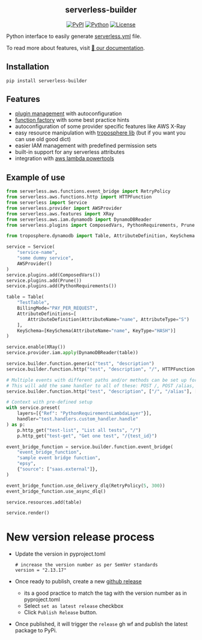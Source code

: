 <h2 align="center">serverless-builder</h2>
<p align="center">
<a href="https://pypi.org/project/serverless-builder/"><img alt="PyPI" src="https://img.shields.io/pypi/v/serverless-builder"></a>
<a href="https://pypi.org/project/serverless-builder/"><img alt="Python" src="https://img.shields.io/pypi/pyversions/serverless-builder.svg"></a>
<a href="https://github.com/epsylabs/serverless-builder/blob/master/LICENSE"><img alt="License" src="https://img.shields.io/pypi/l/serverless-builder.svg"></a>
</p>

Python interface to easily generate [serverless.yml](https://www.serverless.com/) file.

To read more about features, visit [📜 our documentation](https://epsylabs.github.io/serverless-builder/).

## Installation
```shell
pip install serverless-builder
```

## Features
* [plugin management](https://epsylabs.github.io/serverless-builder/plugins/) with autoconfiguration
* [function factory](https://epsylabs.github.io/serverless-builder/usage/#lambda-functions) with some best practice hints
* autoconfiguration of some provider specific features like AWS X-Ray
* easy resource manipulation with [troposphere lib](https://github.com/cloudtools/troposphere) (but if you want you can use old good dict)
* easier IAM management with predefined permission sets
* built-in support for any serverless attributes
* integration with [aws lambda powertools](https://awslabs.github.io/aws-lambda-powertools-python/latest/)

## Example of use

```python
from serverless.aws.functions.event_bridge import RetryPolicy
from serverless.aws.functions.http import HTTPFunction
from serverless import Service
from serverless.provider import AWSProvider
from serverless.aws.features import XRay
from serverless.aws.iam.dynamodb import DynamoDBReader
from serverless.plugins import ComposedVars, PythonRequirements, Prune

from troposphere.dynamodb import Table, AttributeDefinition, KeySchema

service = Service(
    "service-name",
    "some dummy service",
    AWSProvider()
)
service.plugins.add(ComposedVars())
service.plugins.add(Prune())
service.plugins.add(PythonRequirements())

table = Table(
    "TestTable",
    BillingMode="PAY_PER_REQUEST",
    AttributeDefinitions=[
        AttributeDefinition(AttributeName="name", AttributeType="S")
    ],
    KeySchema=[KeySchema(AttributeName="name", KeyType="HASH")]
)

service.enable(XRay())
service.provider.iam.apply(DynamoDBReader(table))

service.builder.function.generic("test", "description")
service.builder.function.http("test", "description", "/", HTTPFunction.POST)

# Multiple events with different paths and/or methods can be set up for the same handler
# This will add the same handler to all of these: POST /, POST /alias, PUT /, PUT /alias
service.builder.function.http("test", "description", ["/", "/alias"], ["POST", "PUT"], handler="shared.handler")

# Context with pre-defined setup
with service.preset(
    layers=[{"Ref": "PythonRequirementsLambdaLayer"}],
    handler="test.handlers.custom_handler.handle"
) as p:
    p.http_get("test-list", "List all tests", "/")
    p.http_get("test-get", "Get one test", "/{test_id}")

event_bridge_function = service.builder.function.event_bridge(
    "event_bridge_function",
    "sample event bridge function",
    "epsy",
    {"source": ["saas.external"]},
)

event_bridge_function.use_delivery_dlq(RetryPolicy(5, 300))
event_bridge_function.use_async_dlq()

service.resources.add(table)

service.render()
```

# New version release process

- Update the version in pyproject.toml 

    ```
    # increase the version number as per SemVer standards
    version = "2.13.17"
    ```

- Once ready to publish, create a new [github release](https://github.com/epsylabs/serverless-builder/releases)
    - its a good practice to match the tag with the version number as in pyproject.toml
    - Select `set as latest release` checkbox
    - Click `Publish Release` button.

- Once published, it will trigger the `release` gh wf and publish the latest package to PyPi.